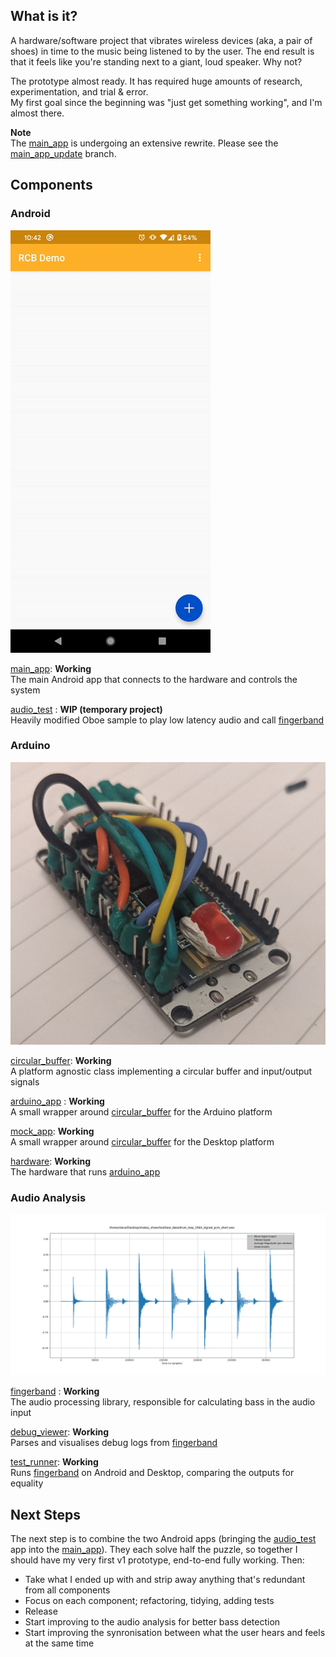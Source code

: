 What is it?
-----------
A hardware/software project that vibrates wireless devices (aka, a pair of shoes) in time to the music being listened to by the user. 
The end result is that it feels like you're standing next to a giant, loud speaker. Why not?

The prototype almost ready. It has required huge amounts of research, experimentation, and trial & error.  
My first goal since the beginning was "just get something working", and I'm almost there.  

**Note**  
The [main_app](android/main_app) is undergoing an extensive rewrite. Please see the [main_app_update](https://github.com/slambang/shakey_shoes/tree/origin/main_app_update) branch.

Components
----------
### Android

![Main App Connected](android/main_app/docs/main_app_connected.gif)

[main_app](android/main_app): __Working__  
The main Android app that connects to the hardware and controls the system  

[audio_test](android/audio_test/samples/hello-oboe) : __WIP (temporary project)__  
Heavily modified Oboe sample to play low latency audio and call [fingerband](common/libfingerband)  

### Arduino

![Mk1](arduino/hardware/docs/Mk1.png)

[circular_buffer](common/circular_buffer): __Working__  
A platform agnostic class implementing a circular buffer and input/output signals  

[arduino_app](arduino/arduino_app) : __Working__  
A small wrapper around [circular_buffer](common/circular_buffer) for the Arduino platform  

[mock_app](arduino/mock_app): __Working__  
A small wrapper around [circular_buffer](common/circular_buffer) for the Desktop platform  

[hardware](arduino/hardware): __Working__  
The hardware that runs [arduino_app](arduino/arduino_app)  

### Audio Analysis

![debug_viewer example](test/debug_viewer/docs/debug_viewer_graph.gif)

[fingerband](common/libfingerband) : __Working__  
The audio processing library, responsible for calculating bass in the audio input  

[debug_viewer](test/debug_viewer): __Working__  
Parses and visualises debug logs from [fingerband](common/libfingerband)  

[test_runner](test/test_runner): __Working__  
Runs [fingerband](common/libfingerband) on Android and Desktop, comparing the outputs for equality  

Next Steps
----------
The next step is to combine the two Android apps (bringing the [audio_test](android/audio_test/samples/hello-oboe) app into the [main_app](android/main_app)). They each solve half the puzzle, so together I should have my very first v1 prototype, end-to-end fully working. Then:

- Take what I ended up with and strip away anything that's redundant from all components
- Focus on each component; refactoring, tidying, adding tests
- Release
- Start improving to the audio analysis for better bass detection
- Start improving the synronisation between what the user hears and feels at the same time
